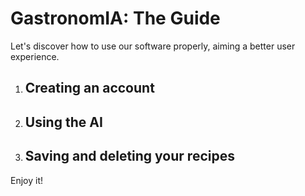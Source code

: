 <h1>GastronomIA: The Guide</h1>
<p>Let's discover how to use our software properly, aiming a better user experience.</p>
<ol>
  <li><h2>Creating an account</h2></li>
  <li><h2>Using the AI</h2></li>
  <li><h2>Saving and deleting your recipes</h2></li>
</ol>
<p>Enjoy it!</p>
